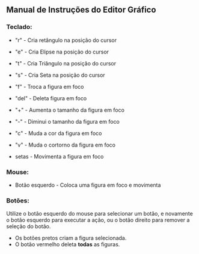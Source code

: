 ## Manual de Instruções do Editor Gráfico

### Teclado:

* "r" - Cria retângulo na posição do cursor

* "e" - Cria Elipse na posição do cursor

* "t" - Cria Triângulo na posição do cursor

* "s" - Cria Seta na posição do cursor

* "f" - Troca a figura em foco

* "del" - Deleta figura em foco

* "+" - Aumenta o tamanho da figura em foco

* "-" - Diminui o tamanho da figura em foco

* "c" - Muda a cor da figura em foco

* "v" - Muda o cortorno da figura em foco

* setas - Movimenta a figura em foco


### Mouse:

* Botão esquerdo - Coloca uma figura em foco e movimenta

### Botões:
Utilize o botão esquerdo do mouse para selecionar um botão, e novamente o botão esquerdo para executar a ação, ou o botão direito para remover a seleção do botão.

* Os botões pretos criam a figura selecionada.
* O botão vermelho deleta **todas** as figuras.
